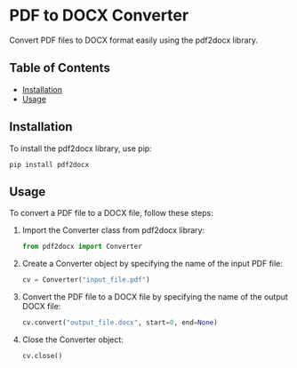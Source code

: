 # PDF to DOCX Converter

Convert PDF files to DOCX format easily using the pdf2docx library.

## Table of Contents

- [Installation](#installation)
- [Usage](#usage)

## Installation

To install the pdf2docx library, use pip:

```
pip install pdf2docx
```

## Usage

To convert a PDF file to a DOCX file, follow these steps:

1. Import the Converter class from pdf2docx library:

    ```python
    from pdf2docx import Converter
    ```

2. Create a Converter object by specifying the name of the input PDF file:

    ```python
    cv = Converter("input_file.pdf")
    ```

3. Convert the PDF file to a DOCX file by specifying the name of the output DOCX file:

    ```python
    cv.convert("output_file.docx", start=0, end=None)
    ```

4. Close the Converter object:

    ```python
    cv.close()
    ```

